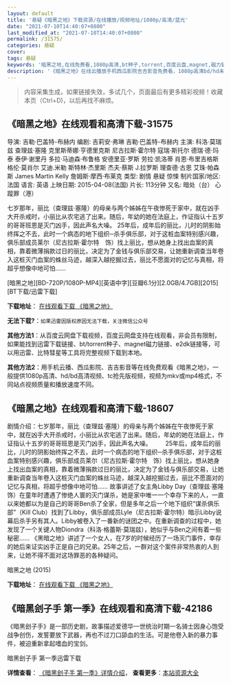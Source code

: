 ```yaml
---
layout: default
title: '悬疑《暗黑之地》下载资源/在线播放/视频地址/1080p/高清/蓝光'
date: "2021-07-10T14:40:07+0800"
last_modified_at: "2021-07-10T14:40:07+0800"
permalink: /31575/
categories: 悬疑
cover:
tags: 悬疑
keywords: '暗黑之地,在线免费看,1080p高清,bt种子,torrent,百度云盘,magnet,磁力链,迅雷下载资源'
description: '《暗黑之地》在线云播放手机西瓜影院吉吉影音免费看，1080p高清bd/hd未删减完整版和tc抢先枪版，mkv/mp4格式，附带bt/torrent种子、magnet/磁力链、百度云盘、网盘资源迅雷下载链接'
---
```


>内容采集生成，如果链接失效，多试几个，页面最后有更多精彩视频！收藏本页（Ctrl+D)，以后再找不麻烦。


## 《暗黑之地》在线观看和高清下载-31575

导演: 吉勒·巴盖特-布赫内 编剧: 吉莉安·弗琳 吉勒·巴盖特-布赫内 主演: 科洛·莫瑞兹 查理兹·塞隆 克里斯蒂娜·亨德里克斯 尼古拉斯·霍尔特 寇瑞·斯托尔 德瑞·德·玛泰 泰伊·谢里丹 多拉·马迪森·布鲁格 安德里亚·罗斯 劳拉·凯洛蒂 肖恩·布里吉格斯 格伦·莫肖尔 艾迪.米勒 斯特林·杰里斯 杰夫·蔡斯 J.拉罗斯 理查德·古恩 艾珠·帕森斯 James Martin Kelly 詹姆斯·摩西·布莱克 类型: 剧情 悬疑 惊悚 制片国家/地区: 法国 语言: 英语 上映日期: 2015-04-08(法国) 片长: 113分钟 又名: 暗处（台） 心蹤罪（港）

七岁那年，丽比（查理兹·塞隆）的母亲与两个姊姊在午夜惨死于家中，就在凶手大开杀戒时，小丽比从农宅逃了出来。随后，年幼的她在法庭上，作证指认十五岁的哥哥班恩是灭门凶手，因此声名大噪。 25年后，成年后的丽比，儿时的阴影始终挥之不去，此时一个病态的地下组织─杀手俱乐部，对于这桩血案特别感兴趣，俱乐部成员莱尔（尼古拉斯·霍尔特　饰）找上丽比，想从她身上找出血案的真相，靠着微薄捐款过日的丽比，决定为了金钱与俱乐部交易，让她重新调查当年卷入这桩灭门血案的蛛丝马迹，越深入越挖掘过去，丽比不愿面对的记忆与真相，将超乎想像中地可怕……


[暗黑之地][BD-720P/1080P-MP4][英语中字][豆瓣6.1分][2.0GB/4.7GB][2015][BT下载/迅雷下载]

**下载地址**： [在线观看下载 《暗黑之地》](https://www.btdx8.com/torrent/dark_places_2015.html) 


**无法下载?**：`如果迅雷因版权原因无法下载，关注微信公众号 `

**其他方法1**：从百度云网盘下载视频，百度云网盘支持在线观看，非会员有限制，如果能找到迅雷下载链接、bt/torrent种子、magnet磁力链接、e2dk链接等，可以用迅雷、比特彗星等工具将完整视频下载到本地。

**其他方法2**：用手机云播、西瓜影院、吉吉影音等在线免费观看《暗黑之地》，一般提供1080p高清、hd/bd高清视频、tc抢先版视频，视频为mkv或mp4格式，不同站点视频质量和播放速度不同。


## 《暗黑之地》在线观看和高清下载-18607

剧情介绍：七岁那年，丽比（查理兹·塞隆）的母亲与两个姊姊在午夜惨死于家中，就在凶手大开杀戒时，小丽比从农宅逃了出来。随后，年幼的她在法庭上，作证指认十五岁的哥哥班恩是灭门凶手，因此声名大噪。 　　25年后，成年后的丽比，儿时的阴影始终挥之不去，此时一个病态的地下组织─杀手俱乐部，对于这桩血案特别感兴趣，俱乐部成员莱尔（尼古拉斯·霍尔特　饰）找上丽比，想从她身上找出血案的真相，靠着微薄捐款过日的丽比，决定为了金钱与俱乐部交易，让她重新调查当年卷入这桩灭门血案的蛛丝马迹，越深入越挖掘过去，丽比不愿面对的记忆与真相，将超乎想像中地可怕……   故事讲述了女主角Libby Day（查理兹·塞隆饰）在童年时遭遇了惨绝人寰的灭门谋杀，她是家中唯一一个幸存下来的人，一直以来她都以为是自己的哥哥Ben杀了全家，但是多年之后一个地下组织“谋杀俱乐部”（Kill Club）找到了Libby，俱乐部成员Lyle（尼古拉斯·霍尔特）暗示Libby说幕后杀手另有其人。Libby被卷入了一番新的谜团之中。在重新调查的过程中，她发现了一个关键人物Diondra（科洛·格蕾斯·莫瑞兹），她似乎与Ben之间有着一些秘密……   《黑暗之地》讲述了一个女人，在7岁的时候经历了一场灭门事件，幸存的她后来证实凶手正是自己的兄弟。25年之后，一群对这个案件非常热衷的人到来，让她不得不面对这场罪恶的各种疑问。


暗黑之地 (2015)

**下载地址**： [在线观看下载 《暗黑之地》](https://www.btbtdy.me/btdy/dy2846.html) 


## 《暗黑刽子手 第一季》在线观看和高清下载-42186

《暗黑刽子手》是一部历史剧，故事描述爱德华一世统治时期一名骑士因身心饱受战争创伤，发誓要放下武器，再也不过刀口舔血的生活。可是他卷入新的暴力事件，被迫重新拿起嗜血的宝剑。


暗黑刽子手 第一季迅雷下载

**详情查看**： [《暗黑刽子手 第一季》详情介绍](/movie/42186/)， **查看更多**：[本站资源大全](/movie/t/all/)

